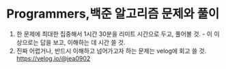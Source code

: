 # Programmers,백준 알고리즘 문제와 풀이

1. 한 문제에 최대한 집중해서 1시간 30분을 리미트 시간으로 두고, 풀어볼 것. - 이 이상으로는 답을 보고, 이해하는 데 시간 쓸 것.
2. 진짜 어렵거나, 반드시 이해하고 넘어가고자 하는 문제는 velog에 회고 쓸 것.
   https://velog.io/@jea0902
